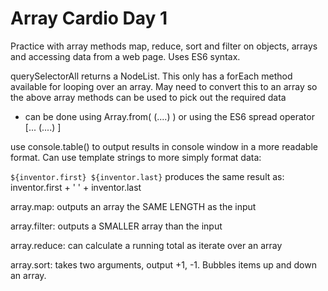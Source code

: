 # Array Cardio Day 1

Practice with array methods map, reduce, sort and filter on objects, arrays and accessing data from a web page.
Uses ES6 syntax.

querySelectorAll returns a NodeList. This only has a forEach method available for looping over an array.
May need to convert this to an array so the above array methods can be used to pick out the required data 
- can be done using Array.from( (....) ) or using the ES6 spread operator [... (....) ]

use console.table() to output results in console window in a more readable format.
Can use template strings to more simply format data:

`${inventor.first} ${inventor.last}` produces the same result as:
inventor.first + ' ' + inventor.last


array.map:     outputs an array the SAME LENGTH as the input 

array.filter:  outputs a SMALLER array than the input 

array.reduce:  can calculate a running total as iterate over an array 

array.sort:    takes two arguments, output +1, -1. Bubbles items up and down an array.
